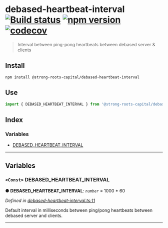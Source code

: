 
debased-heartbeat-interval [![Build status](https://travis-ci.org/strong-roots-capital/debased-heartbeat-interval.svg?branch=master)](https://travis-ci.org/strong-roots-capital/debased-heartbeat-interval) [![npm version](https://img.shields.io/npm/v/@strong-roots-capital/debased-heartbeat-interval.svg)](https://npmjs.org/package/@strong-roots-capital/debased-heartbeat-interval) [![codecov](https://codecov.io/gh/strong-roots-capital/debased-heartbeat-interval/branch/master/graph/badge.svg)](https://codecov.io/gh/strong-roots-capital/debased-heartbeat-interval)
=====================================================================================================================================================================================================================================================================================================================================================================================================================================================================================================================================================================================

> Interval between ping-pong heartbeats between debased server & clients

Install
-------

```shell
npm install @strong-roots-capital/debased-heartbeat-interval
```

Use
---

```typescript
import { DEBASED_HEARTBEAT_INTERVAL } from '@strong-roots-capital/debased-heartbeat-interval'
```

## Index

### Variables

* [DEBASED_HEARTBEAT_INTERVAL](#debased_heartbeat_interval)

---

## Variables

<a id="debased_heartbeat_interval"></a>

### `<Const>` DEBASED_HEARTBEAT_INTERVAL

**● DEBASED_HEARTBEAT_INTERVAL**: *`number`* =  1000 * 60

*Defined in [debased-heartbeat-interval.ts:11](https://github.com/strong-roots-capital/debased-heartbeat-interval/blob/bc9a415/src/debased-heartbeat-interval.ts#L11)*

Default interval in milliseconds between ping/pong heartbeats between debased server and clients.

___


